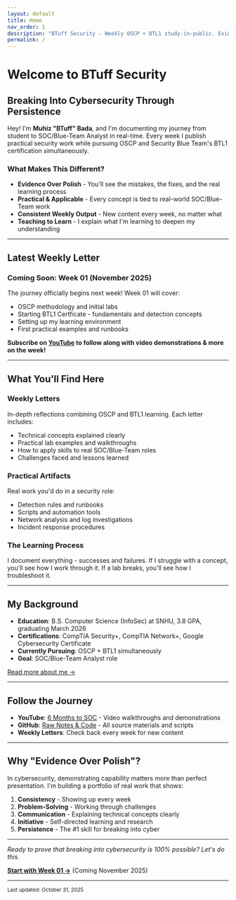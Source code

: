 ```yaml
---
layout: default
title: Home
nav_order: 1
description: "BTuff Security - Weekly OSCP + BTL1 study-in-public. Evidence over polish."
permalink: /
---
```


# Welcome to BTuff Security

## Breaking Into Cybersecurity Through Persistence

Hey! I'm **Muhiz "BTuff" Bada**, and I'm documenting my journey from student to SOC/Blue-Team Analyst in real-time. Every week I publish practical security work while pursuing OSCP and Security Blue Team's BTL1 certification simultaneously.

### What Makes This Different?

- **Evidence Over Polish** - You'll see the mistakes, the fixes, and the real learning process
- **Practical & Applicable** - Every concept is tied to real-world SOC/Blue-Team work
- **Consistent Weekly Output** - New content every week, no matter what
- **Teaching to Learn** - I explain what I'm learning to deepen my understanding

---

## Latest Weekly Letter

### Coming Soon: Week 01 (November 2025)

The journey officially begins next week! Week 01 will cover:

- OSCP methodology and initial labs
- Starting BTL1 Certficate - fundamentals and detection concepts
- Setting up my learning environment
- First practical examples and runbooks

**Subscribe on [YouTube](https://www.youtube.com/@BTuffSecurity) to follow along with video demonstrations & more on the week!**

---

## What You'll Find Here

### Weekly Letters
In-depth reflections combining OSCP and BTL1 learning. Each letter includes:
- Technical concepts explained clearly
- Practical lab examples and walkthroughs
- How to apply skills to real SOC/Blue-Team roles
- Challenges faced and lessons learned

### Practical Artifacts
Real work you'd do in a security role:
- Detection rules and runbooks
- Scripts and automation tools
- Network analysis and log investigations
- Incident response procedures

### The Learning Process
I document everything - successes and failures. If I struggle with a concept, you'll see how I work through it. If a lab breaks, you'll see how I troubleshoot it.

---

## My Background

- **Education**: B.S. Computer Science (InfoSec) at SNHU, 3.8 GPA, graduating March 2026
- **Certifications**: CompTIA Security+, CompTIA Network+, Google Cybersecurity Certificate
- **Currently Pursuing**: OSCP + BTL1 simultaneously
- **Goal**: SOC/Blue-Team Analyst role

[Read more about me →](/BTuff-Security/about/)

---

## Follow the Journey

- **YouTube**: [6 Months to SOC](https://www.youtube.com/@BTuffSecurity) - Video walkthroughs and demonstrations
- **GitHub**: [Raw Notes & Code](https://github.com/[your-username]/BTuff-Security) - All source materials and scripts
- **Weekly Letters**: Check back every week for new content

---

## Why "Evidence Over Polish"?

In cybersecurity, demonstrating capability matters more than perfect presentation. I'm building a portfolio of real work that shows:

1. **Consistency** - Showing up every week
2. **Problem-Solving** - Working through challenges
3. **Communication** - Explaining technical concepts clearly
4. **Initiative** - Self-directed learning and research
5. **Persistence** - The #1 skill for breaking into cyber

---

*Ready to prove that breaking into cybersecurity is 100% possible? Let's do this.*

**[Start with Week 01 →](/letters/)** (Coming November 2025)

---

<small>Last updated: October 31, 2025</small>

